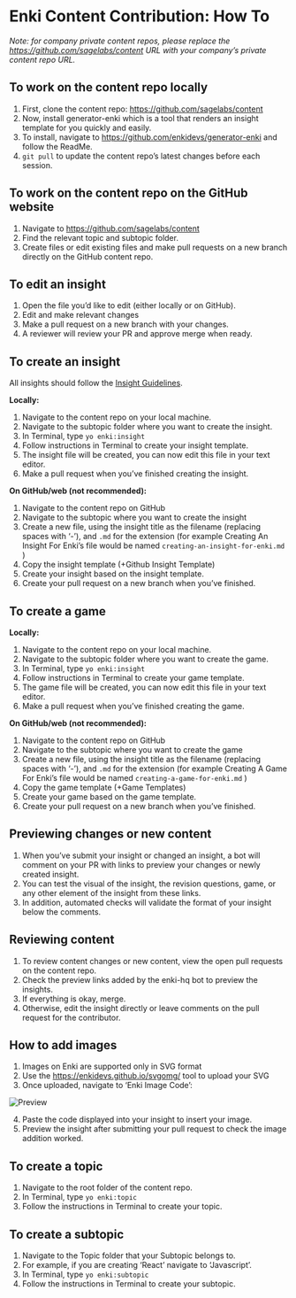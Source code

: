 # Enki Content Contribution: How To

*Note: for company private content repos, please replace the https://github.com/sagelabs/content URL with your company’s private content repo URL.*

## To work on the content repo locally
1. First, clone the content repo: https://github.com/sagelabs/content
2. Now, install generator-enki which is a tool that renders an insight template for you quickly and easily.
3. To install, navigate to https://github.com/enkidevs/generator-enki and follow the ReadMe.
4. `git pull` to update the content repo’s latest changes before each session.


## To work on the content repo on the GitHub website
1. Navigate to https://github.com/sagelabs/content
2. Find the relevant topic and subtopic folder.
3. Create files or edit existing files and make pull requests on a new branch directly on the GitHub content repo.


## To edit an insight
1. Open the file you’d like to edit (either locally or on GitHub).
2. Edit and make relevant changes
3. Make a pull request on a new branch with your changes.
4. A reviewer will review your PR and approve merge when ready.


## To create an insight

All insights should follow the [Insight Guidelines](https://paper.dropbox.com/doc/Insight-Guidelines-Clu1qkcjwriRTlNINwNMx).

**Locally:**

1. Navigate to the content repo on your local machine.
2. Navigate to the subtopic folder where you want to create the insight.
3. In Terminal, type  `yo enki:insight` 
4. Follow instructions in Terminal to create your insight template.
5. The insight file will be created, you can now edit this file in your text editor.
6. Make a pull request when you’ve finished creating the insight.

**On GitHub/web (not recommended):**

1. Navigate to the content repo on GitHub
2. Navigate to the subtopic where you want to create the insight
3. Create a new file, using the insight title as the filename (replacing spaces with ‘-’), and `.md` for the extension (for example Creating An Insight For Enki’s file would be named `creating-an-insight-for-enki.md` )
4. Copy the insight template (+Github Insight Template)
5. Create your insight based on the insight template.
6. Create your pull request on a new branch when you’ve finished.


## To create a game

**Locally:**

1. Navigate to the content repo on your local machine.
2. Navigate to the subtopic folder where you want to create the game.
3. In Terminal, type  `yo enki:insight` 
4. Follow instructions in Terminal to create your game template.
5. The game file will be created, you can now edit this file in your text editor.
6. Make a pull request when you’ve finished creating the game.

**On GitHub/web (not recommended):**

1. Navigate to the content repo on GitHub
2. Navigate to the subtopic where you want to create the game
3. Create a new file, using the insight title as the filename (replacing spaces with ‘-’), and `.md` for the extension (for example Creating A Game For Enki’s file would be named `creating-a-game-for-enki.md` )
4. Copy the game template (+Game Templates)
5. Create your game based on the game template.
6. Create your pull request on a new branch when you’ve finished.


## Previewing changes or new content
1. When you’ve submit your insight or changed an insight, a bot will comment on your PR with links to preview your changes or newly created insight.
2. You can test the visual of the insight, the revision questions, game, or any other element of the insight from these links.
3. In addition, automated checks will validate the format of your insight below the comments.


## Reviewing content
1. To review content changes or new content, view the open pull requests on the content repo.
2. Check the preview links added by the enki-hq bot to preview the insights.
3. If everything is okay, merge.
4. Otherwise, edit the insight directly or leave comments on the pull request for the contributor.


## How to add images
1. Images on Enki are supported only in SVG format
2. Use the https://enkidevs.github.io/svgomg/ tool to upload your SVG
3. Once uploaded, navigate to ‘Enki Image Code’:

![Preview](https://d2mxuefqeaa7sj.cloudfront.net/s_807FF94CFA7CEE44DBBA8A50F2F53E5F49DA9ACB203A2128D5EF02C3B09B4ECD_1481598513946_file.png)

4. Paste the code displayed into your insight to insert your image.
5. Preview the insight after submitting your pull request to check the image addition worked.


## To create a topic
1. Navigate to the root folder of the content repo.
2. In Terminal, type `yo enki:topic`  
3. Follow the instructions in Terminal to create your topic.


## To create a subtopic
1. Navigate to the Topic folder that your Subtopic belongs to.
  1. For example, if you are creating ‘React’ navigate to ‘Javascript’.
2. In Terminal, type `yo enki:subtopic` 
3. Follow the instructions in Terminal to create your subtopic.
